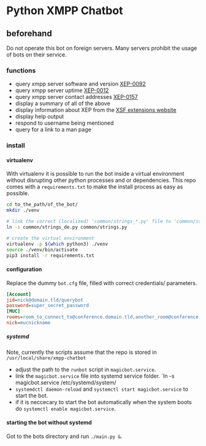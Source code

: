 # Python XMPP Chatbot

## beforehand
Do not operate this bot on foreign servers. Many servers prohibit the usage of bots on their service.

### functions
- query xmpp server software and version [XEP-0092](https://xmpp.org/extensions/xep-0092.html)
- query xmpp server uptime [XEP-0012](https://xmpp.org/extensions/xep-0012.html)
- query xmpp server contact addresses [XEP-0157](https://xmpp.org/extensions/xep-0157.html)
- display a summary of all of the above
- display information about XEP from the [XSF extensions website](https://xmpp.org/extensions/)
- display help output
- respond to username being mentioned
- query for a link to a man page

### install
#### virtualenv
With virtualenv it is possible to run the bot inside a virtual environment without disrupting other python processes
 and or dependencies. This repo comes with a `requirements.txt` to make the install process as easy as possible.
 ````bash
cd to_the_path/of_the_bot/
mkdir ./venv

# link the correct (localized) 'common/strings_*.py' file to 'common/strings.py'
ln -s common/strings_de.py common/strings.py

# create the virtual environment
virtualenv -p $(which python3) ./venv
source ./venv/bin/activate
pip3 install -r requirements.txt
````

#### configuration
Replace the dummy `bot.cfg` file, filled with correct credentials/ parameters.
````cfg
[Account]
jid=nick@domain.tld/querybot
password=super_secret_password
[MUC]
rooms=room_to_connect_to@conference.domain.tld,another_room@conference.domain.tld
nick=mucnickname
````
##### systemd
Note, currently the scripts assume that the repo is stored in `/usr/local/share/xmpp-chatbot`

- adjust the path to the `runbot` script in `magicbot.service`.
- link the `magicbot.service` file into systemd service folder.  `ln -s magicbot.service /etc/systemd/system/
- `systemdctl daemon-reload` and `systemctl start magicbot.service` to start the bot.
- if it is neccecary to start the bot automatically when the system boots do `systemctl enable magicbot.service`.

#### starting the bot without systemd
Got to the bots directory and run `./main.py &`.
